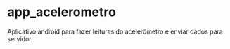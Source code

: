 # app_acelerometro
Aplicativo android para fazer leituras do acelerômetro e enviar dados para servidor.
